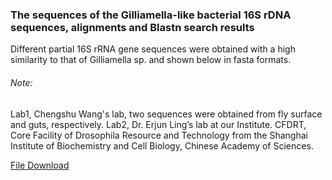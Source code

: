 ### The sequences of the Gilliamella-like bacterial 16S rDNA sequences, alignments and Blastn search results


Different partial 16S rRNA gene sequences were obtained with a high similarity to that of Gilliamella sp. and shown below in fasta formats. 
###### Note: 
Lab1, Chengshu Wang's lab, two sequences were obtained from fly surface and guts, respectively. 
Lab2, Dr. Erjun Ling’s lab at our Institute. CFDRT, Core Facility of Drosophila Resource and Technology from the Shanghai Institute of Biochemistry and Cell Biology, Chinese Academy of Sciences.

[File Download](https://github.com/knowledgeontology/addinfo/raw/main/AddInfo.pdf)
